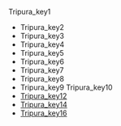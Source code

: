Tripura_key1
- Tripura_key2
- Tripura_key3
- Tripura_key4
- Tripura_key5
- Tripura_key6
- Tripura_key7
- Tripura_key8
- Tripura_key9
Tripura_key10
- [Tripura_key12](https://drive.google.com/file/d/19Yb5Qw0zvAsBRZw8AD0qNOCPeSbyS09K/view?usp=sharing)
- [Tripura_key14](https://drive.google.com/file/d/1QjjKgsmrgn3hK3rmW1e3cMoJWQXzgeYV/view?usp=sharing)
- [Tripura_key16](https://drive.google.com/file/d/1RaMEyF5Snbtdn47Bsk7u3OSZB_-HWKeb/view?usp=sharing)

